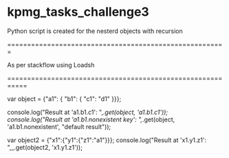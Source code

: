 # kpmg_tasks_challenge3

Python script is created for the nesterd objects with recursion



=======================================================

As per stackflow using Loadsh

===========================================================

var object = {"a1": { "b1": { "c1": "d1" }}};

console.log("Result at 'a1.b1.c1': ",_.get(object, 'a1.b1.c1'));
console.log("Result at 'a1.b1.nonexistent key': ",_.get(object, 'a1.b1.nonexistent', "default result"));

var object2 = {"x1":{"y1":{"z1":"a1"}}};
console.log("Result at 'x1.y1.z1': ",_.get(object2, 'x1.y1.z1'));
